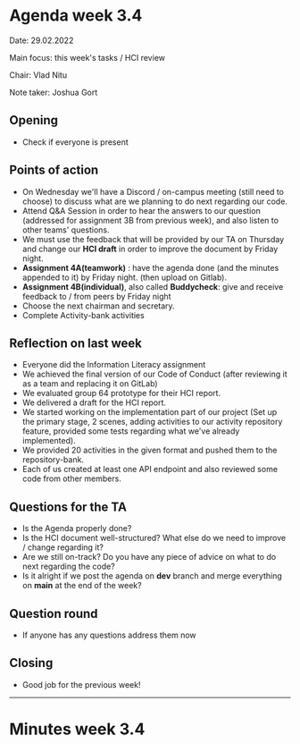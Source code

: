 # Agenda week 3.4

Date: 29.02.2022

Main focus: this week's tasks / HCI review

Chair: Vlad Nitu

Note taker: Joshua Gort



## Opening 

- Check if everyone is present



## Points of action

- On Wednesday we'll have a Discord / on-campus meeting (still need to choose) to discuss what are we planning to do next regarding our code.
- Attend Q&A Session in order to hear the answers to our question (addressed for assignment 3B from previous week), and also listen to other teams' questions.
- We must use the feedback that will be provided by our TA on Thursday and change our **HCI draft** in order to improve the document by Friday night.
- **Assignment 4A(teamwork)** : have the agenda done (and the minutes appended to it) by Friday night. (then upload on Gitlab).
- **Assignment 4B(individual)**, also called **Buddycheck**: give and receive feedback to / from peers by Friday night 
- Choose the next chairman and secretary.
- Complete Activity-bank activities



## Reflection on last week

- Everyone did the Information Literacy assignment
- We achieved the final version of our Code of Conduct (after reviewing it as a team and replacing it on GitLab)
- We evaluated group 64 prototype for their HCI report.
- We delivered a draft for the HCI report.
- We started working on the implementation part of our project (Set up the primary stage, 2 scenes, adding activities to our activity repository feature, provided some tests regarding what we've already implemented).
- We provided 20 activities in the given format and pushed them to the repository-bank.
- Each of us created at least one API endpoint and also reviewed some code from other members. 



## Questions for the TA

- Is the Agenda properly done?
- Is the HCI document well-structured? What else do we need to improve / change regarding it?
- Are we still on-track? Do you have any piece of advice on what to do next regarding the code?
- Is it alright if we post the agenda on **dev** branch and merge everything on **main** at the end of the week? 


## Question round

- If anyone has any questions address them now



## Closing

- Good job for the previous week!

***

# Minutes week 3.4
[//]: # (Secretary inserts minutes here)
